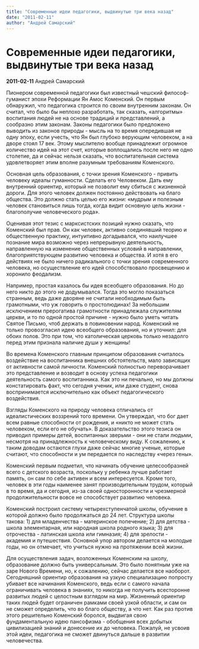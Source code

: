 ```yaml
---
title: "Современные идеи педагогики, выдвинутые три века назад"
date: "2011-02-11"
author: "Андрей Самарский"
---
```


# Современные идеи педагогики, выдвинутые три века назад

**2011-02-11** Андрей Самарский

Пионером современной педагогики был известный чешский философ-гуманист эпохи Реформации Ян Амос Коменский. Он первым обнаружил, что педагогика строится по своим внутренним законам. Он считал, что было бы неплохо разработать, так сказать, «алгоритмы» воспитания людей не на основе традиций и представлений, а сообразно этим законам. Законы педагогики было предложено выводить из законов природы - мысль на то время опередившая не одну эпоху, если учесть, что Ян был глубоко верующим человеком, а на дворе стоял 17 век. Этому мыслителю вообще принадлежит огромное количество идей на этот счет, которые воплощались после него не одно столетие, да и сейчас нельзя сказать, что воспитательная система удовлетворяет этим вполне разумным требованиям Коменского. 

 Основная цель образования, с точки зрения Коменского - привить человеку идеалы гуманности. Сделать его Человеком. Дать ему внутренний ориентир, который не позволит ему сбиться с жизненной дороги. Для этого человек должен постоянно действовать на благо общества. Это должно стать целью его жизни: «мудрым и полезным человек становиться лишь тогда, когда видит основную цель жизни - благополучие человеческого рода». 

 Оценивая этот тезис с марксистских позиций нужно сказать, что Коменский был прав. Он как человек, активно соединявший теорию и общественную практику, интуитивно догадывался, что наилучшее познание мира возможно через непрерывную деятельность, направленную на изменение общественных условий в направлении, благоприятствующем развитию человека и общества. И хотя в его действиях не было ничего радикального с точки зрения современного человека, но осуществление его идей способствовало просвещению и хоронило феодализм. 

 Например, простая казалось бы идея всеобщего образования. Но до него никто до этого не додумывался. Тогда это могло показаться странным, ведь даже дворяне не считали необходимым быть грамотными, что уж говорить о простолюдинах! За небольшим исключением прерогатива грамотности принадлежала служителям церкви, и то по одной простой причине - нужно было уметь читать Святое Письмо, чтоб держать в повиновении народ. Коменский не только провозгласил идею всеобщего образования, но и уточнил: для обоих полов. Это при том, что католическая церковь только незадолго перед этим признала наличие души у женщины! 

 Во времена Коменского главным принципом образования считалось воздействие на воспитанника внешних обстоятельств, мало зависящих от активности самой личности. Коменский полностью переворачивает это представление и возводит в основу успеха педагогики деятельность самого воспитанника. Как это ни печально, но мы должны констатировать факт, что сегодня ученик, или даже студент, снова воспринимается исключительно как объект педагогического воздействия.

 Взгляды Коменского на природу человека отличались от идеалистических воззрений того времени. Он утверждал, что бог дает всем равные способности от рождения, и «никто не может стать человеком, если его не обучать». В доказательство этого тезиса он приводил примеры детей, воспитанных зверьми - они не стали людьми, несмотря на принадлежность к человеческому виду. К сожалению, к таким доводам остаются глухи даже сейчас многие ученые, которые считают, что способности и ум передается по наследству «через гены». 

 Коменский первым подметил, что начинать обучение целесообразней всего с детского возраста, поскольку у ребенка лучше работает память, он сам по себе активен и всем интересуется. Кроме того, человек в эти годы наименее занят производительным трудом, который в то время, да и сегодня, из-за своей односторонности и чрезмерной продолжительности вовсе не способствует развитию человека. 

 Коменский построил систему четырехступенчатой школы, обучение в которой должно было продолжаться до 24 лет. Структура школы такова: 1) для младенчества - материнское попечение; 2) для детства - школа элементарная, или народная школа родного языка; 3) для отрочества - латинская школа или гимназия; 4) для зрелости - академия и путешествия. Основной упор автором делается на молодые годы, но он отмечает, что учиться нужно на протяжении всей жизни. 

 Для осуществления задач, возложенных Коменским на школу, образование должно быть универсальным. Это было понятным уже на заре Нового Времени, но, к сожалению, сейчас делается все наоборот. Сегодняшний ориентир образования на узкую специализацию попросту убивает все начинания Коменского, ведь если с самого начала ограничивать человека в знаниях, то никогда не получить всесторонне развитых людей с целостным взглядом на мир. Жизненный ориентир таких людей будет ограничен рамками своей узкой области, и сам он не сможет определить, что во благо обществу, а что нет. Как раз против этого решительно Коменский боролся, выдвигая свою фундаментальную идею пансофизма - обобщения всех добытых цивилизацией знаний и донесение их до человека. Пожалуй, не усвоив этой идеи, педагогика не сможет двинуться дальше в развитии человечества.
